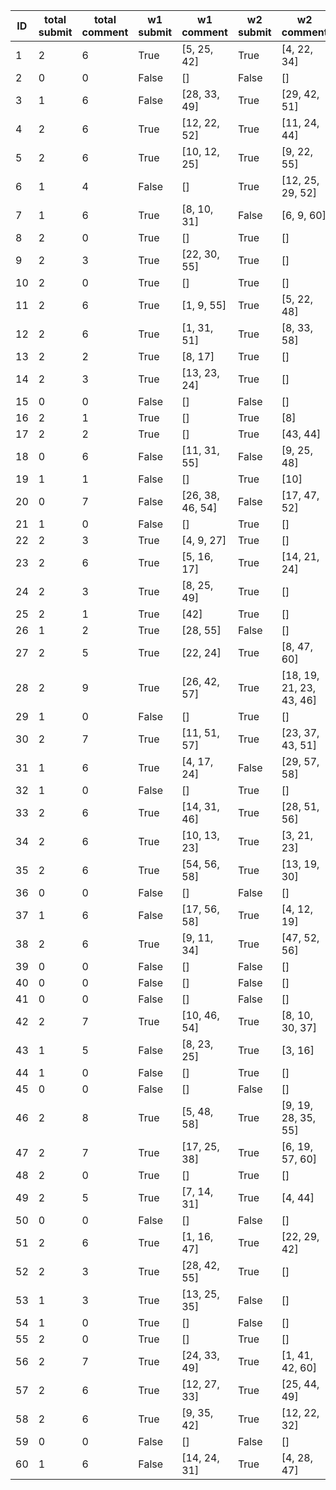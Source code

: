 |   ID |   total submit |   total comment | w1 submit   | w1 comment       | w2 submit   | w2 comment               | w3 submit   | w3 comment   | w4 submit   | w4 comment   |
|------|----------------|-----------------|-------------|------------------|-------------|--------------------------|-------------|--------------|-------------|--------------|
|    1 |              2 |               6 | True        | [5, 25, 42]      | True        | [4, 22, 34]              |             |              |             |              |
|    2 |              0 |               0 | False       | []               | False       | []                       |             |              |             |              |
|    3 |              1 |               6 | False       | [28, 33, 49]     | True        | [29, 42, 51]             |             |              |             |              |
|    4 |              2 |               6 | True        | [12, 22, 52]     | True        | [11, 24, 44]             |             |              |             |              |
|    5 |              2 |               6 | True        | [10, 12, 25]     | True        | [9, 22, 55]              |             |              |             |              |
|    6 |              1 |               4 | False       | []               | True        | [12, 25, 29, 52]         |             |              |             |              |
|    7 |              1 |               6 | True        | [8, 10, 31]      | False       | [6, 9, 60]               |             |              |             |              |
|    8 |              2 |               0 | True        | []               | True        | []                       |             |              |             |              |
|    9 |              2 |               3 | True        | [22, 30, 55]     | True        | []                       |             |              |             |              |
|   10 |              2 |               0 | True        | []               | True        | []                       |             |              |             |              |
|   11 |              2 |               6 | True        | [1, 9, 55]       | True        | [5, 22, 48]              |             |              |             |              |
|   12 |              2 |               6 | True        | [1, 31, 51]      | True        | [8, 33, 58]              |             |              |             |              |
|   13 |              2 |               2 | True        | [8, 17]          | True        | []                       |             |              |             |              |
|   14 |              2 |               3 | True        | [13, 23, 24]     | True        | []                       |             |              |             |              |
|   15 |              0 |               0 | False       | []               | False       | []                       |             |              |             |              |
|   16 |              2 |               1 | True        | []               | True        | [8]                      |             |              |             |              |
|   17 |              2 |               2 | True        | []               | True        | [43, 44]                 |             |              |             |              |
|   18 |              0 |               6 | False       | [11, 31, 55]     | False       | [9, 25, 48]              |             |              |             |              |
|   19 |              1 |               1 | False       | []               | True        | [10]                     |             |              |             |              |
|   20 |              0 |               7 | False       | [26, 38, 46, 54] | False       | [17, 47, 52]             |             |              |             |              |
|   21 |              1 |               0 | False       | []               | True        | []                       |             |              |             |              |
|   22 |              2 |               3 | True        | [4, 9, 27]       | True        | []                       |             |              |             |              |
|   23 |              2 |               6 | True        | [5, 16, 17]      | True        | [14, 21, 24]             |             |              |             |              |
|   24 |              2 |               3 | True        | [8, 25, 49]      | True        | []                       |             |              |             |              |
|   25 |              2 |               1 | True        | [42]             | True        | []                       |             |              |             |              |
|   26 |              1 |               2 | True        | [28, 55]         | False       | []                       |             |              |             |              |
|   27 |              2 |               5 | True        | [22, 24]         | True        | [8, 47, 60]              |             |              |             |              |
|   28 |              2 |               9 | True        | [26, 42, 57]     | True        | [18, 19, 21, 23, 43, 46] |             |              |             |              |
|   29 |              1 |               0 | False       | []               | True        | []                       |             |              |             |              |
|   30 |              2 |               7 | True        | [11, 51, 57]     | True        | [23, 37, 43, 51]         |             |              |             |              |
|   31 |              1 |               6 | True        | [4, 17, 24]      | False       | [29, 57, 58]             |             |              |             |              |
|   32 |              1 |               0 | False       | []               | True        | []                       |             |              |             |              |
|   33 |              2 |               6 | True        | [14, 31, 46]     | True        | [28, 51, 56]             |             |              |             |              |
|   34 |              2 |               6 | True        | [10, 13, 23]     | True        | [3, 21, 23]              |             |              |             |              |
|   35 |              2 |               6 | True        | [54, 56, 58]     | True        | [13, 19, 30]             |             |              |             |              |
|   36 |              0 |               0 | False       | []               | False       | []                       |             |              |             |              |
|   37 |              1 |               6 | False       | [17, 56, 58]     | True        | [4, 12, 19]              |             |              |             |              |
|   38 |              2 |               6 | True        | [9, 11, 34]      | True        | [47, 52, 56]             |             |              |             |              |
|   39 |              0 |               0 | False       | []               | False       | []                       |             |              |             |              |
|   40 |              0 |               0 | False       | []               | False       | []                       |             |              |             |              |
|   41 |              0 |               0 | False       | []               | False       | []                       |             |              |             |              |
|   42 |              2 |               7 | True        | [10, 46, 54]     | True        | [8, 10, 30, 37]          |             |              |             |              |
|   43 |              1 |               5 | False       | [8, 23, 25]      | True        | [3, 16]                  |             |              |             |              |
|   44 |              1 |               0 | False       | []               | True        | []                       |             |              |             |              |
|   45 |              0 |               0 | False       | []               | False       | []                       |             |              |             |              |
|   46 |              2 |               8 | True        | [5, 48, 58]      | True        | [9, 19, 28, 35, 55]      |             |              |             |              |
|   47 |              2 |               7 | True        | [17, 25, 38]     | True        | [6, 19, 57, 60]          |             |              |             |              |
|   48 |              2 |               0 | True        | []               | True        | []                       |             |              |             |              |
|   49 |              2 |               5 | True        | [7, 14, 31]      | True        | [4, 44]                  |             |              |             |              |
|   50 |              0 |               0 | False       | []               | False       | []                       |             |              |             |              |
|   51 |              2 |               6 | True        | [1, 16, 47]      | True        | [22, 29, 42]             |             |              |             |              |
|   52 |              2 |               3 | True        | [28, 42, 55]     | True        | []                       |             |              |             |              |
|   53 |              1 |               3 | True        | [13, 25, 35]     | False       | []                       |             |              |             |              |
|   54 |              1 |               0 | True        | []               | False       | []                       |             |              |             |              |
|   55 |              2 |               0 | True        | []               | True        | []                       |             |              |             |              |
|   56 |              2 |               7 | True        | [24, 33, 49]     | True        | [1, 41, 42, 60]          |             |              |             |              |
|   57 |              2 |               6 | True        | [12, 27, 33]     | True        | [25, 44, 49]             |             |              |             |              |
|   58 |              2 |               6 | True        | [9, 35, 42]      | True        | [12, 22, 32]             |             |              |             |              |
|   59 |              0 |               0 | False       | []               | False       | []                       |             |              |             |              |
|   60 |              1 |               6 | False       | [14, 24, 31]     | True        | [4, 28, 47]              |             |              |             |              |